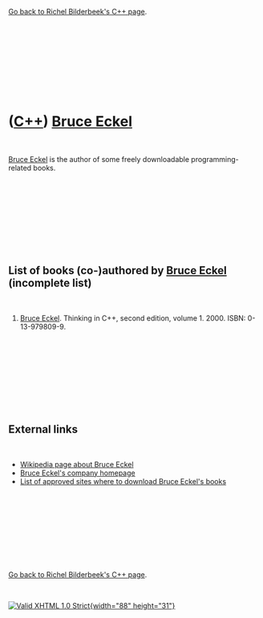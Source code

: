 

[Go back to Richel Bilderbeek's C++ page](Cpp.htm).

 

 

 

 

 

([C++](Cpp.htm)) [Bruce Eckel](CppBruceEckel.htm)
=================================================

 

[Bruce Eckel](CppBruceEckel.htm) is the author of some freely
downloadable programming-related books.

 

 

 

 

 

List of books (co-)authored by [Bruce Eckel](CppBruceEckel.htm) (incomplete list)
---------------------------------------------------------------------------------

 

1.  [Bruce Eckel](CppBruceEckel.htm). Thinking in C++, second edition,
    volume 1. 2000. ISBN: 0-13-979809-9.

 

 

 

 

 

External links
--------------

 

-   [Wikipedia page about Bruce
    Eckel](http://en.wikipedia.org/wiki/Bruce_Eckel)
-   [Bruce Eckel's company homepage](http://www.mindviewinc.com)
-   [List of approved sites where to download Bruce Eckel's
    books](http://mindviewinc.com/Books/DownloadSites)

 

 

 

 

 

[Go back to Richel Bilderbeek's C++ page](Cpp.htm).



 

[![Valid XHTML 1.0 Strict](valid-xhtml10.png){width="88"
height="31"}](http://validator.w3.org/check?uri=referer)

